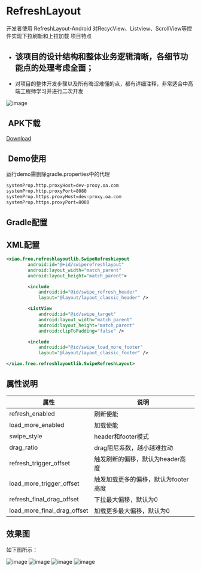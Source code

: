 # RefreshLayout

开发者使用 RefreshLayout-Android 对RecycView、Listview、ScrollView等控件实现下拉刷新和上拉加载
项目特点
* ## 该项目的设计结构和整体业务逻辑清晰，各细节功能点的处理考虑全面；
* 对项目的整体开发步骤以及所有晦涩难懂的点，都有详细注释，非常适合中高端工程师学习并进行二次开发

![image](https://github.com/linuxjava/RefreshLayout/raw/master/gif/note.gif)

##  APK下载
[Download](https://github.com/linuxjava/RefreshLayout/raw/master/apk/app-debug.apk)
##  Demo使用
运行demo需删除gradle.properties中的代理
```xml
systemProp.http.proxyHost=dev-proxy.oa.com
systemProp.http.proxyPort=8080
systemProp.https.proxyHost=dev-proxy.oa.com
systemProp.https.proxyPort=8080
```
## Gradle配置

## XML配置
```xml
<xiao.free.refreshlayoutlib.SwipeRefreshLayout
        android:id="@+id/swiperefreshlayout"
        android:layout_width="match_parent"
        android:layout_height="match_parent">

        <include
            android:id="@id/swipe_refresh_header"
            layout="@layout/layout_classic_header" />

        <ListView
            android:id="@id/swipe_target"
            android:layout_width="match_parent"
            android:layout_height="match_parent"
            android:clipToPadding="false" />

        <include
            android:id="@id/swipe_load_more_footer"
            layout="@layout/layout_classic_footer" />

</xiao.free.refreshlayoutlib.SwipeRefreshLayout>
```
## 属性说明
|属性|说明|
|----|-----
|refresh_enabled|刷新使能
|load_more_enabled|加载使能
|swipe_style|header和footer模式
|drag_ratio|drag阻尼系数，越小越难拉动
|refresh_trigger_offset|触发刷新的偏移，默认为header高度
|load_more_trigger_offset|触发加载更多的偏移，默认为footer高度
|refresh_final_drag_offset|下拉最大偏移，默认为0
|load_more_final_drag_offset|加载更多最大偏移，默认为0

## 效果图
如下图所示：

![image](https://github.com/linuxjava/RefreshLayout/raw/master/gif/1.gif)
![image](https://github.com/linuxjava/RefreshLayout/raw/master/gif/2.gif)
![image](https://github.com/linuxjava/RefreshLayout/raw/master/gif/3.gif)
![image](https://github.com/linuxjava/RefreshLayout/raw/master/gif/4.gif)
